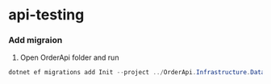 # api-testing

### Add migraion
1. Open OrderApi folder and run
```powershell
dotnet ef migrations add Init --project ../OrderApi.Infrastructure.Data/
```
